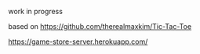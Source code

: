 work in progress 

based on https://github.com/therealmaxkim/Tic-Tac-Toe

https://game-store-server.herokuapp.com/
